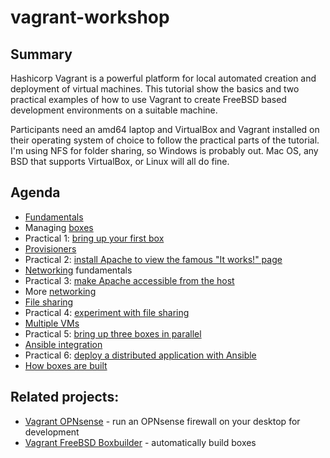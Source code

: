# vagrant-workshop

## Summary

Hashicorp Vagrant is a powerful platform for local automated creation and deployment of
virtual machines. This tutorial show the basics and two practical examples of how to use
Vagrant to create FreeBSD based development environments on a suitable machine.

Participants need an amd64 laptop and VirtualBox and Vagrant installed on their operating
system of choice to follow the practical parts of the tutorial. I'm using NFS for folder
sharing, so Windows is probably out. Mac OS, any BSD that supports VirtualBox, or Linux
will all do fine.

## Agenda

* [Fundamentals](fundamentals.md)
* Managing [boxes](boxes.md)
* Practical 1: [bring up your first box](01_first_box/Vagrantfile)
* [Provisioners](provisioners.md)
* Practical 2: [install Apache to view the famous "It works!" page](02_apache/Vagrantfile)
* [Networking](networking.md) fundamentals
* Practical 3: [make Apache accessible from the host](03_host_access/Vagrantfile)
* More [networking](networking2.md)
* [File sharing](filesharing.md)
* Practical 4: [experiment with file sharing](04_filesharing/Vagrantfile)
* [Multiple VMs](multivm.md)
* Practical 5: [bring up three boxes in parallel](05_multivm/Vagrantfile)
* [Ansible integration](ansible.md)
* Practical 6: [deploy a distributed application with Ansible](06_ansible/Vagrantfile)
* [How boxes are built](boxbuilding.md)

## Related projects:

* [Vagrant OPNsense](https://github.com/punktDe/vagrant-opnsense) - run an OPNsense firewall on your desktop for development
* [Vagrant FreeBSD Boxbuilder](https://github.com/punktDe/vagrant-freebsd-boxbuilder) - automatically build boxes
